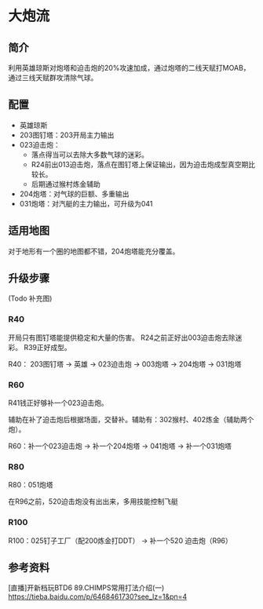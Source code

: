 # 大炮流
## 简介
利用英雄琼斯对炮塔和迫击炮的20%攻速加成，通过炮塔的二线天赋打MOAB，通过三线天赋群攻清除气球。

## 配置
- 英雄琼斯
- 203图钉塔：203开局主力输出
- 023迫击炮：
	- 落点得当可以去除大多数气球的迷彩。
	- R24前出013迫击炮，落点在图钉塔上保证输出，因为迫击炮成型真空期比较长。
	- 后期通过猴村炼金辅助
- 204炮塔：对气球的巨额、多重输出
- 031炮塔：对汽艇的主力输出，可升级为041

## 适用地图
对于地形有一个圈的地图都不错，204炮塔能充分覆盖。


## 升级步骤
(Todo 补充图)

### R40
开局只有图钉塔能提供稳定和大量的伤害。
R24之前正好出003迫击炮去除迷彩。
R39正好成型。

R40： 203图钉塔  -> 英雄 -> 023迫击炮 -> 003炮塔  -> 204炮塔 -> 031炮塔

### R60
R41钱正好够补一个023迫击炮。

辅助在补了迫击炮后根据场面，交替补。辅助有：302猴村、402炼金（辅助两个炮）。

R60：补一个023迫击炮  -> 补一个204炮塔 -> 041炮塔 -> 补一个031炮塔

### R80
R80：051炮塔

在R96之前，520迫击炮没有出出来，多用技能控制飞艇

### R100
R100：025钉子工厂（配200炼金打DDT） ->  补一个520 迫击炮（R96）

## 参考资料
[直播]开新档玩BTD6 89.CHIMPS常用打法介绍(一) https://tieba.baidu.com/p/6468461730?see_lz=1&pn=4